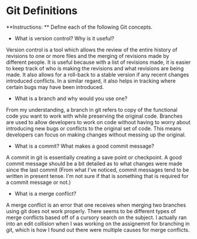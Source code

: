 # Git Definitions

**Instructions: ** Define each of the following Git concepts.

* What is version control?  Why is it useful?

Version control is a tool which allows the review of the entire history of revisions to one or more files and the merging of revisions made by different people. It is useful because with a list of revisions made, it is easier to keep track of who is making the revisions and what revisions are being made. It also allows for a roll-back to a stable version if any recent changes introduced conflicts. In a similar regard, it also helps in tracking where certain bugs may have been introduced. 

* What is a branch and why would you use one?

From my understanding, a branch in git refers to copy of the functional code you want to work with while preserving the original code. Branches are used to allow developers to work on code without having to worry about introducing new bugs or conflicts to the original set of code. This means developers can focus on making changes without messing up the original.

* What is a commit? What makes a good commit message?

A commit in git is essentially creating a save point or checkpoint. A good commit message should be a bit detailed as to what changes were made since the last commit (From what I've noticed, commit messages tend to be written in present tense. I'm not sure if that is something that is required for a commit message or not.)

* What is a merge conflict?

A merge conflict is an error that one receives when merging two branches using git does not work properly. There seems to be different types of merge conflicts based off of a cursory search on the subject. I actually ran into an edit collision when I was working on the assignemnt for branching in git, which is how I found out there were multiple causes for merge conflicts.